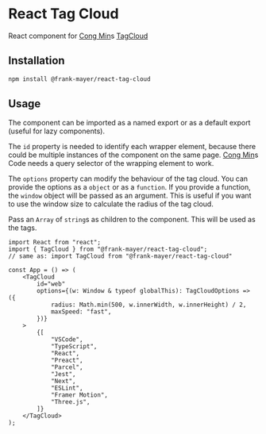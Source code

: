 # React Tag Cloud

React component for [Cong Min](https://github.com/cong-min)s [TagCloud](https://github.com/cong-min/TagCloud)

## Installation

```bash
npm install @frank-mayer/react-tag-cloud
```

## Usage

The component can be imported as a named export or as a default export (useful for lazy components).

The `id` property is needed to identify each wrapper element, because there could be multiple instances of the component on the same page. [Cong Min](https://github.com/cong-min)s Code needs a query selector of the wrapping element to work.

The `options` property can modify the behaviour of the tag cloud. You can provide the options as a `object` or as a `function`. If you provide a function, the `window` object will be passed as an argument. This is useful if you want to use the window size to calculate the radius of the tag cloud.

Pass an `Array` of `string`s as children to the component. This will be used as the tags.

```tsx
import React from "react";
import { TagCloud } from "@frank-mayer/react-tag-cloud";
// same as: import TagCloud from "@frank-mayer/react-tag-cloud"

const App = () => (
    <TagCloud
        id="web"
        options={(w: Window & typeof globalThis): TagCloudOptions => ({
            radius: Math.min(500, w.innerWidth, w.innerHeight) / 2,
            maxSpeed: "fast",
        })}
    >
        {[
            "VSCode",
            "TypeScript",
            "React",
            "Preact",
            "Parcel",
            "Jest",
            "Next",
            "ESLint",
            "Framer Motion",
            "Three.js",
        ]}
    </TagCloud>
);
```
